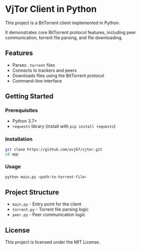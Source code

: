 # VjTor Client in Python

This project is a BitTorrent client implemented in Python.

It demonstrates core BitTorrent protocol features, including peer communication, torrent file parsing, and file downloading.

## Features

- Parses `.torrent` files
- Connects to trackers and peers
- Downloads files using the BitTorrent protocol
- Command-line interface

## Getting Started

### Prerequisites

- Python 3.7+
- `requests` library (install with `pip install requests`)

### Installation

```bash
git clone https://github.com/avj67/vjtor.git
cd app
```

### Usage

```bash
python main.py <path-to-torrent-file>
```

## Project Structure

- `main.py` - Entry point for the client
- `torrent.py` - Torrent file parsing logic
- `peer.py` - Peer communication logic

## License

This project is licensed under the MIT License.

